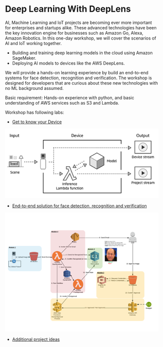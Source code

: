 # Deep Learning With DeepLens

AI, Machine Learning and IoT projects are becoming ever more important for enterprises and startups alike. These advanced technologies have been the key innovation engine for businesses such as Amazon Go, Alexa, Amazon Robotics. In this one-day workshop, we will cover the scenarios of AI and IoT working together.

- Building and training deep learning models in the cloud using Amazon SageMaker.  
- Deploying AI models to devices like the AWS DeepLens.

We will provide a hands-on learning experience by build an end-to-end systems for face detection, recognition and verification. The workshop is designed for developers that are curious about these new technologies with no ML background assumed.   

Basic requirement: Hands-on experience with python, and basic understanding of AWS services such as S3 and Lambda.

Workshop has following labs:

- [Get to know your Device](1-KnowYourDevice)


![](1-KnowYourDevice/assets/dlgeneral.png)

- [End-to-end solution for face detection, recognition and verification](2-FaceDetectionAndVerification)

![](2-FaceDetectionAndVerification/Architecture.png)

- [Additional project ideas](3-ProjectIdeas)
